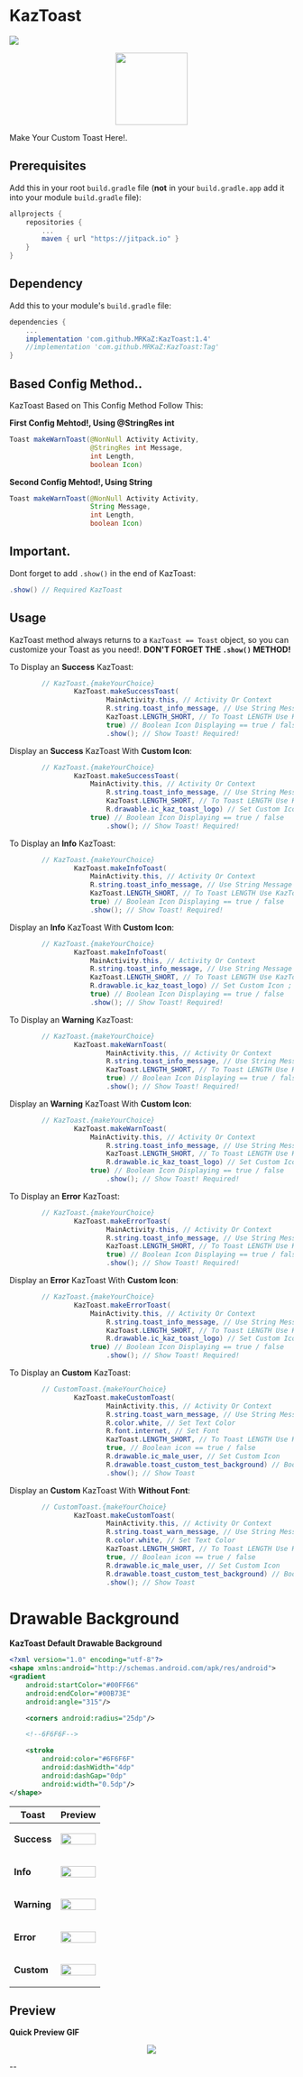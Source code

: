 # KazToast
[![](https://jitpack.io/v/MRKaZ/KazToast.svg)](https://jitpack.io/#MRKaZ/KazToast)

<div align="center">
	<img src="https://i.imgur.com/H2jEq9x.png" width="128">
</div>

Make Your Custom Toast Here!.

## Prerequisites

Add this in your root `build.gradle` file (**not** in your `build.gradle.app` add it into your module `build.gradle` file):

```gradle
allprojects {
	repositories {
		...
		maven { url "https://jitpack.io" }
	}
}
```

## Dependency

Add this to your module's `build.gradle` file:

```gradle
dependencies {
	...
	implementation 'com.github.MRKaZ:KazToast:1.4'
	//implementation 'com.github.MRKaZ:KazToast:Tag'
}
```

## Based Config Method..

KazToast Based on This Config Method Follow This:

**First Config Mehtod!, Using @StringRes int**

```java
Toast makeWarnToast(@NonNull Activity Activity,
                    @StringRes int Message,
                    int Length,
                    boolean Icon)
```

**Second Config Mehtod!, Using String**

```java
Toast makeWarnToast(@NonNull Activity Activity,
                    String Message,
                    int Length,
                    boolean Icon)
```

## Important.

Dont forget to add `.show()` in the end of KazToast:

```java
.show() // Required KazToast
```

## Usage

KazToast method always returns to a `KazToast == Toast` object, so you can customize your Toast as you need!.
 **DON'T FORGET THE `.show()` METHOD!**
 
To Display an **Success** KazToast:

``` java
		// KazToast.{makeYourChoice}
                KazToast.makeSuccessToast(
                    	MainActivity.this, // Activity Or Context
                    	R.string.toast_info_message, // Use String Message or Use int Message
                    	KazToast.LENGTH_SHORT, // To Toast LENGTH Use KazToast.LENGTH_SHORT / LENGTH_LONG Or Use int = 0 / 1
                    	true) // Boolean Icon Displaying == true / false
                    	.show(); // Show Toast! Required!
```

Display an **Success** KazToast With **Custom Icon**:

``` java
		// KazToast.{makeYourChoice}
                KazToast.makeSuccessToast(
                	MainActivity.this, // Activity Or Context
                    	R.string.toast_info_message, // Use String Message or Use int Message
                    	KazToast.LENGTH_SHORT, // To Toast LENGTH Use KazToast.LENGTH_SHORT / LENGTH_LONG Or Use int = 0 / 1
                    	R.drawable.ic_kaz_toast_logo) // Set Custom Icon ; Default Method int
                   	true) // Boolean Icon Displaying == true / false
                    	.show(); // Show Toast! Required!
```

To Display an **Info** KazToast:

``` java
		// KazToast.{makeYourChoice}
                KazToast.makeInfoToast(
                	MainActivity.this, // Activity Or Context
                	R.string.toast_info_message, // Use String Message or Use int Message
                	KazToast.LENGTH_SHORT, // To Toast LENGTH Use KazToast.LENGTH_SHORT / LENGTH_LONG Or Use int = 0 / 1
                	true) // Boolean Icon Displaying == true / false
                	.show(); // Show Toast! Required!
```

Display an **Info** KazToast With **Custom Icon**:

``` java
		// KazToast.{makeYourChoice}
                KazToast.makeInfoToast(
               		MainActivity.this, // Activity Or Context
                	R.string.toast_info_message, // Use String Message or Use int Message
               		KazToast.LENGTH_SHORT, // To Toast LENGTH Use KazToast.LENGTH_SHORT / LENGTH_LONG Or Use int = 0 / 1
                	R.drawable.ic_kaz_toast_logo) // Set Custom Icon ; Default Method int
                	true) // Boolean Icon Displaying == true / false
                	.show(); // Show Toast! Required!
```

To Display an **Warning** KazToast:

``` java
		// KazToast.{makeYourChoice}
                KazToast.makeWarnToast(
                    	MainActivity.this, // Activity Or Context
                    	R.string.toast_info_message, // Use String Message or Use int Message
                    	KazToast.LENGTH_SHORT, // To Toast LENGTH Use KazToast.LENGTH_SHORT / LENGTH_LONG Or Use int = 0 / 1
                    	true) // Boolean Icon Displaying == true / false
                    	.show(); // Show Toast! Required!
```

Display an **Warning** KazToast With **Custom Icon**:

``` java
		// KazToast.{makeYourChoice}
                KazToast.makeWarnToast(
                	MainActivity.this, // Activity Or Context
                    	R.string.toast_info_message, // Use String Message or Use int Message
                    	KazToast.LENGTH_SHORT, // To Toast LENGTH Use KazToast.LENGTH_SHORT / LENGTH_LONG Or Use int = 0 / 1
                    	R.drawable.ic_kaz_toast_logo) // Set Custom Icon ; Default Method int
                   	true) // Boolean Icon Displaying == true / false
                    	.show(); // Show Toast! Required!
```

To Display an **Error** KazToast:

``` java
		// KazToast.{makeYourChoice}
                KazToast.makeErrorToast(
                    	MainActivity.this, // Activity Or Context
                    	R.string.toast_info_message, // Use String Message or Use int Message
                    	KazToast.LENGTH_SHORT, // To Toast LENGTH Use KazToast.LENGTH_SHORT / LENGTH_LONG Or Use int = 0 / 1
                    	true) // Boolean Icon Displaying == true / false
                    	.show(); // Show Toast! Required!
```

Display an **Error** KazToast With **Custom Icon**:

``` java
		// KazToast.{makeYourChoice}
                KazToast.makeErrorToast(
                	MainActivity.this, // Activity Or Context
                    	R.string.toast_info_message, // Use String Message or Use int Message
                    	KazToast.LENGTH_SHORT, // To Toast LENGTH Use KazToast.LENGTH_SHORT / LENGTH_LONG Or Use int = 0 / 1
                    	R.drawable.ic_kaz_toast_logo) // Set Custom Icon ; Default Method int
                   	true) // Boolean Icon Displaying == true / false
                    	.show(); // Show Toast! Required!
```

To Display an **Custom** KazToast:

``` java
		// CustomToast.{makeYourChoice}
                KazToast.makeCustomToast(
                        MainActivity.this, // Activity Or Context
                        R.string.toast_warn_message, // Use String Message or Use int Message
                        R.color.white, // Set Text Color
                        R.font.internet, // Set Font
                        KazToast.LENGTH_SHORT, // To Toast LENGTH Use KazToast.LENGTH_SHORT / LENGTH_LONG Or Use int = 0 / 1
                        true, // Boolean icon == true / false
                        R.drawable.ic_male_user, // Set Custom Icon
                        R.drawable.toast_custom_test_background) // Boolean icon == true / false
                        .show(); // Show Toast
```

Display an **Custom** KazToast With **Without Font**:

``` java
		// CustomToast.{makeYourChoice}
                KazToast.makeCustomToast(
                        MainActivity.this, // Activity Or Context
                        R.string.toast_warn_message, // Use String Message or Use int Message
                        R.color.white, // Set Text Color
                        KazToast.LENGTH_SHORT, // To Toast LENGTH Use KazToast.LENGTH_SHORT / LENGTH_LONG Or Use int = 0 / 1
                        true, // Boolean icon == true / false
                        R.drawable.ic_male_user, // Set Custom Icon
                        R.drawable.toast_custom_test_background) // Boolean icon == true / false
                        .show(); // Show Toast
```

# Drawable Background

**KazToast Default Drawable Background**

``` xml 
<?xml version="1.0" encoding="utf-8"?>
<shape xmlns:android="http://schemas.android.com/apk/res/android">
<gradient
    android:startColor="#00FF66" 
    android:endColor="#00B73E"
    android:angle="315"/>

    <corners android:radius="25dp"/>

    <!--6F6F6F-->

    <stroke
        android:color="#6F6F6F"
        android:dashWidth="4dp"
        android:dashGap="0dp"
        android:width="0.5dp"/>
</shape>
````

| **Toast** | **Preview** |
| --- | --- |
| **Success** | <p align="center" width="100%">    <img width="100%" src="https://i.imgur.com/FWlL45i.png"> </p> |
| **Info** | <p align="center" width="100%">    <img width="100%" src="https://i.imgur.com/gjCvtZh.png"> </p> |
| **Warning** | <p align="center" width="100%">    <img width="100%" src="https://i.imgur.com/wsXya16.png"> </p> |
| **Error** | <p align="center" width="100%">    <img width="100%" src="https://i.imgur.com/s5jRqwx.png"> </p> |
| **Custom** | <p align="center" width="100%">    <img width="100%" src="https://i.imgur.com/lkQwPaf.png"> </p> |


## Preview

**Quick Preview GIF**

<div align="center">
	<img src="https://github.com/MRKaZ/KazToast/blob/master/Preview.gif">
</div>

--
